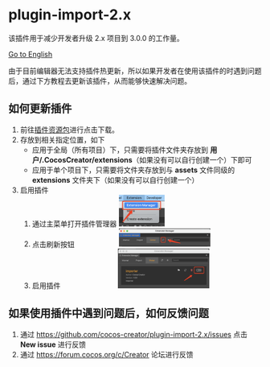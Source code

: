 # plugin-import-2.x

该插件用于减少开发者升级 2.x 项目到 3.0.0 的工作量。

[Go to English](../README.en.md)

由于目前编辑器无法支持插件热更新，所以如果开发者在使用该插件的时遇到问题后，通过下方教程去更新该插件，从而能够快速解决问题。

## 如何更新插件

1. 前往[插件资源包](https://github.com/cocos-creator/plugin-import-2.x/releases)进行点击下载。
2. 存放到相关指定位置，如下
    - 应用于全局（所有项目）下，只需要将插件文件夹存放到 **用户/.CocosCreator/extensions**（如果没有可以自行创建一个）下即可
    - 应用于单个项目下，只需要将文件夹存放到与 **assets** 文件同级的 **extensions** 文件夹下（如果没有可以自行创建一个）
3. 启用插件
    1. 通过主菜单打开插件管理器 <img src="./readme/image/main-menu.png" width="20%" height="20%"/>
    2. 点击刷新按钮 <img style="margin-left: 84px" src="./readme/image/update.png" width="40%" height="40%"/> 
    3. 启用插件 <img style="margin-left: 110px" src="./readme/image/open.png" width="40%" height="40%"/>

## 如果使用插件中遇到问题后，如何反馈问题

1. 通过 https://github.com/cocos-creator/plugin-import-2.x/issues 点击 **New issue** 进行反馈
2. 通过 https://forum.cocos.org/c/Creator 论坛进行反馈
